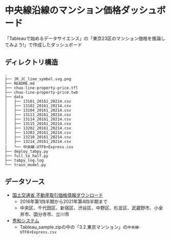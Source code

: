 # 中央線沿線のマンション価格ダッシュボード

「Tableauで始めるデータサイエンス」の「東京23区のマンション価格を推論してみよう!」で作成したダッシュボード

## ディレクトリ構造

```
.
├── JR_JC_line_symbol.svg.png
├── README.md
├── chuo-line-property-price.tfl
├── chuo-line-property-price.twb
├── data
│   ├── 13101_20161_20214.csv
│   ├── 13102_20161_20214.csv
│   ├── 13104_20161_20214.csv
│   ├── 13113_20161_20214.csv
│   ├── 13114_20161_20214.csv
│   ├── 13115_20161_20214.csv
│   ├── 13202_20161_20214.csv
│   ├── 13203_20161_20214.csv
│   ├── 13210_20161_20214.csv
│   ├── 13214_20161_20214.csv
│   └── 中央線-UTF8+Express.csv
├── deploy_tabpy.py
├── full_to_half.py
├── tabpy_log.log
└── train_model.py

```


## データソース

- [国土交通省 不動産取引価格情報ダウンロード](https://www.land.mlit.go.jp/webland/download.html)
    - 2016年第1四半期から2021年第4四半期まで
    - 中央区、千代田区、新宿区、渋谷区、中野区、杉並区、武蔵野市、小金井市、国分寺市、立川市
- [秀和システム](https://www.shuwasystem.co.jp/support/7980html/6025.html)
    - Tableau_sample.zipの中の「3.2.東京マンション」の`中央線-UTF8+Express.csv`
